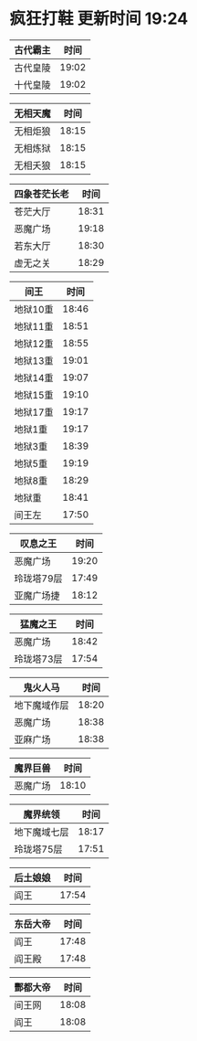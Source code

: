 # 疯狂打鞋 更新时间 19:24

| 古代霸主   | 时间    |
|--------|-------|
| 古代皇陵 | 19:02 |
| 十代皇陵 | 19:02 |

| 无相天魔   | 时间    |
|--------|-------|
| 无相炬狼 | 18:15 |
| 无相炼狱 | 18:15 |
| 无相夭狼 | 18:15 |

| 四象苍茫长老   | 时间    |
|--------|-------|
| 苍茫大厅 | 18:31 |
| 恶魔广场 | 19:18 |
| 若东大厅 | 18:30 |
| 虚无之关 | 18:29 |

| 间王   | 时间    |
|--------|-------|
| 地狱10重 | 18:46 |
| 地狱11重 | 18:51 |
| 地狱12重 | 18:55 |
| 地狱13重 | 19:01 |
| 地狱14重 | 19:07 |
| 地狱15重 | 19:10 |
| 地狱17重 | 19:17 |
| 地狱1重 | 19:17 |
| 地狱3重 | 18:39 |
| 地狱5重 | 19:19 |
| 地狱8重 | 18:29 |
| 地狱重 | 18:41 |
| 间王左 | 17:50 |

| 叹息之王   | 时间    |
|--------|-------|
| 恶魔广场 | 19:20 |
| 玲珑塔79层 | 17:49 |
| 亚魔广场捷 | 18:12 |

| 猛魔之王   | 时间    |
|--------|-------|
| 恶魔广场 | 18:42 |
| 玲珑塔73层 | 17:54 |

| 鬼火人马   | 时间    |
|--------|-------|
| 地下魔域作层 | 18:20 |
| 恶魔广场 | 18:38 |
| 亚麻广场 | 18:38 |

| 魔界巨兽   | 时间    |
|--------|-------|
| 恶魔广场 | 18:10 |

| 魔界统领   | 时间    |
|--------|-------|
| 地下魔域七层 | 18:17 |
| 玲珑塔75层 | 17:51 |

| 后土娘娘   | 时间    |
|--------|-------|
| 阎王 | 17:54 |

| 东岳大帝   | 时间    |
|--------|-------|
| 阎王 | 17:48 |
| 阎王殿 | 17:48 |

| 酆都大帝   | 时间    |
|--------|-------|
| 间王网 | 18:08 |
| 阎王 | 18:08 |